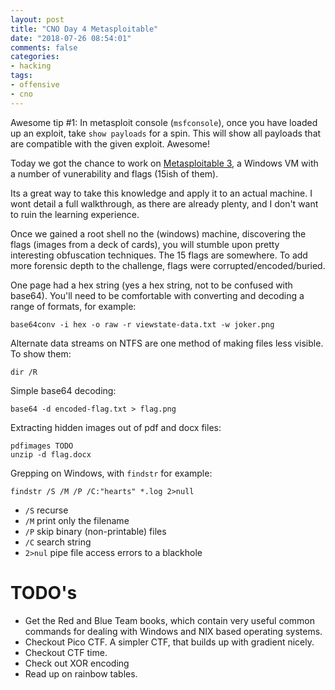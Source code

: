```yaml
---
layout: post
title: "CNO Day 4 Metasploitable"
date: "2018-07-26 08:54:01"
comments: false
categories:
- hacking
tags:
- offensive
- cno
---
```



Awesome tip #1: In metasploit console (`msfconsole`), once you have loaded up an exploit, take `show payloads` for a spin. This will show all payloads that are compatible with the given exploit. Awesome!

Today we got the chance to work on [Metasploitable 3](https://github.com/rapid7/metasploitable3), a Windows VM with a number of vunerability and flags (15ish of them).

Its a great way to take this knowledge and apply it to an actual machine. I wont detail a full walkthrough, as there are already plenty, and I don't want to ruin the learning experience.

Once we gained a root shell no the (windows) machine, discovering the flags (images from a deck of cards), you will stumble upon pretty interesting obfuscation techniques. The 15 flags are somewhere. To add more forensic depth to the challenge, flags were corrupted/encoded/buried.

One page had a hex string (yes a hex string, not to be confused with base64). You'll need to be comfortable with converting and decoding a range of formats, for example:

    base64conv -i hex -o raw -r viewstate-data.txt -w joker.png

Alternate data streams on NTFS are one method of making files less visible. To show them:

    dir /R

Simple base64 decoding:

    base64 -d encoded-flag.txt > flag.png

Extracting hidden images out of pdf and docx files:

    pdfimages TODO
    unzip -d flag.docx


Grepping on Windows, with `findstr` for example:

    findstr /S /M /P /C:"hearts" *.log 2>null

- `/S` recurse
- `/M` print only the filename
- `/P` skip binary (non-printable) files
- `/C` search string
- `2>nul` pipe file access errors to a blackhole


# TODO's

* Get the Red and Blue Team books, which contain very useful common commands for dealing with Windows and NIX based operating systems.
* Checkout Pico CTF. A simpler CTF, that builds up with gradient nicely.
* Checkout CTF time.
* Check out XOR encoding
* Read up on rainbow tables.

